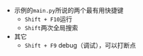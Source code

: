 - 示例的`main.py`所说的两个最有用快捷键
  - `Shift + F10`运行
  - `Shift`两次全局搜索
- 其它
  - `Shift + F9` debug（调试），可以打断点